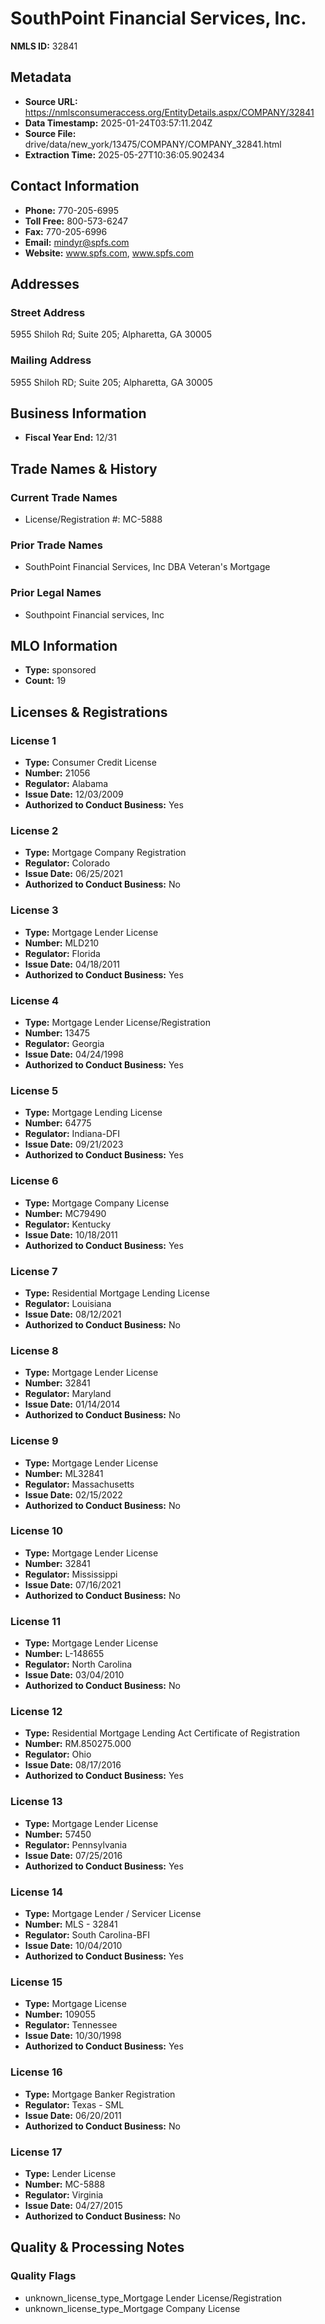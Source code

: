 # SouthPoint Financial Services, Inc.

**NMLS ID:** 32841

## Metadata
- **Source URL:** https://nmlsconsumeraccess.org/EntityDetails.aspx/COMPANY/32841
- **Data Timestamp:** 2025-01-24T03:57:11.204Z
- **Source File:** drive/data/new_york/13475/COMPANY/COMPANY_32841.html
- **Extraction Time:** 2025-05-27T10:36:05.902434

## Contact Information
- **Phone:** 770-205-6995
- **Toll Free:** 800-573-6247
- **Fax:** 770-205-6996
- **Email:** mindyr@spfs.com
- **Website:** www.spfs.com, www.spfs.com

## Addresses
### Street Address
5955 Shiloh Rd; Suite 205; Alpharetta, GA 30005

### Mailing Address
5955 Shiloh RD; Suite 205; Alpharetta, GA 30005

## Business Information
- **Fiscal Year End:** 12/31

## Trade Names & History
### Current Trade Names
- License/Registration #: MC-5888

### Prior Trade Names
- SouthPoint Financial Services, Inc DBA Veteran's Mortgage

### Prior Legal Names
- Southpoint Financial services, Inc

## MLO Information
- **Type:** sponsored
- **Count:** 19

## Licenses & Registrations

### License 1
- **Type:** Consumer Credit License
- **Number:** 21056
- **Regulator:** Alabama
- **Issue Date:** 12/03/2009
- **Authorized to Conduct Business:** Yes

### License 2
- **Type:** Mortgage Company Registration
- **Regulator:** Colorado
- **Issue Date:** 06/25/2021
- **Authorized to Conduct Business:** No

### License 3
- **Type:** Mortgage Lender License
- **Number:** MLD210
- **Regulator:** Florida
- **Issue Date:** 04/18/2011
- **Authorized to Conduct Business:** Yes

### License 4
- **Type:** Mortgage Lender License/Registration
- **Number:** 13475
- **Regulator:** Georgia
- **Issue Date:** 04/24/1998
- **Authorized to Conduct Business:** Yes

### License 5
- **Type:** Mortgage Lending License
- **Number:** 64775
- **Regulator:** Indiana-DFI
- **Issue Date:** 09/21/2023
- **Authorized to Conduct Business:** Yes

### License 6
- **Type:** Mortgage Company License
- **Number:** MC79490
- **Regulator:** Kentucky
- **Issue Date:** 10/18/2011
- **Authorized to Conduct Business:** Yes

### License 7
- **Type:** Residential Mortgage Lending License
- **Regulator:** Louisiana
- **Issue Date:** 08/12/2021
- **Authorized to Conduct Business:** No

### License 8
- **Type:** Mortgage Lender License
- **Number:** 32841
- **Regulator:** Maryland
- **Issue Date:** 01/14/2014
- **Authorized to Conduct Business:** No

### License 9
- **Type:** Mortgage Lender License
- **Number:** ML32841
- **Regulator:** Massachusetts
- **Issue Date:** 02/15/2022
- **Authorized to Conduct Business:** No

### License 10
- **Type:** Mortgage Lender License
- **Number:** 32841
- **Regulator:** Mississippi
- **Issue Date:** 07/16/2021
- **Authorized to Conduct Business:** No

### License 11
- **Type:** Mortgage Lender License
- **Number:** L-148655
- **Regulator:** North Carolina
- **Issue Date:** 03/04/2010
- **Authorized to Conduct Business:** No

### License 12
- **Type:** Residential Mortgage Lending Act Certificate of Registration
- **Number:** RM.850275.000
- **Regulator:** Ohio
- **Issue Date:** 08/17/2016
- **Authorized to Conduct Business:** Yes

### License 13
- **Type:** Mortgage Lender License
- **Number:** 57450
- **Regulator:** Pennsylvania
- **Issue Date:** 07/25/2016
- **Authorized to Conduct Business:** Yes

### License 14
- **Type:** Mortgage Lender / Servicer License
- **Number:** MLS - 32841
- **Regulator:** South Carolina-BFI
- **Issue Date:** 10/04/2010
- **Authorized to Conduct Business:** Yes

### License 15
- **Type:** Mortgage License
- **Number:** 109055
- **Regulator:** Tennessee
- **Issue Date:** 10/30/1998
- **Authorized to Conduct Business:** Yes

### License 16
- **Type:** Mortgage Banker Registration
- **Regulator:** Texas - SML
- **Issue Date:** 06/20/2011
- **Authorized to Conduct Business:** No

### License 17
- **Type:** Lender License
- **Number:** MC-5888
- **Regulator:** Virginia
- **Issue Date:** 04/27/2015
- **Authorized to Conduct Business:** No

## Quality & Processing Notes
### Quality Flags
- unknown_license_type_Mortgage Lender License/Registration
- unknown_license_type_Mortgage Company License
